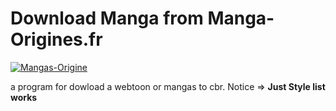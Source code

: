 # Download Manga from Manga-Origines.fr
[![Mangas-Origine](https://user-images.githubusercontent.com/65653004/174446333-8711fd2d-faf2-45e6-b667-acef2a411231.png)](https://mangas-origines.fr/catalogues-genre/manga/)



a program for dowload a webtoon or mangas to cbr. Notice => **Just Style list works**
